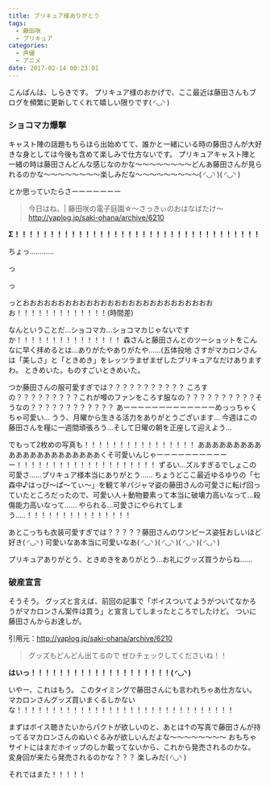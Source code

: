 ```yaml
---
title: プリキュア様ありがとう
tags:
  - 藤田咲
  - プリキュア
categories:
  - 声優
  - アニメ
date: 2017-02-14 00:23:01
---
```


こんばんは、しらきです。
プリキュア様のおかげで、ここ最近は藤田さんもブログを頻繁に更新してくれて嬉しい限りです( ◜◡◝ )
<!-- more -->

### ショコマカ爆撃

キャスト陣の話題もちらほら出始めてて、誰かと一緒にいる時の藤田さんが大好きな身としては今後も含めて楽しみで仕方ないです。
プリキュアキャスト陣と一緒の時は藤田さんどんな感じなのかな～～～～～～～～どんあ藤田さんが見られるのかな～～～～～～～～楽しみだな～～～～～～～～～( ◜◡◝ )( ◜◡◝ )

とか思っていたらさーーーーーーー

> 今日はね。| 藤田咲の電子庭園☆～さっきぃのおはなばたけ～
> http://yaplog.jp/saki-ohana/archive/6210

**Σ！！！！！！！！！！！！！！！！！！！！！！！！！！！！！！！！！！！**

ちょっ…………

っ

っ

っとおおおおおおおおおおおおおおおおおおおおおおおおおおおお！！！！！！！！！！！！！(時間差)

なんということだ…ショコマカ…ショコマカじゃないですか！！！！！！！！！！！！！！！
森さんと藤田さんとのツーショットをこんなに早く拝めるとは…ありがたやありがたや……(五体投地
さすがマカロンさんは「美しさ」と「ときめき」をレッツラまぜまぜしたプリキュアなだけありますわ。
ときめいた。ものすごいときめいた。

つか藤田さんの服可愛すぎでは？？？？？？？？？？？
ころすの？？？？？？？？？これが噂のファンをころす服なの？？？？？？？？？？そうなの？？？？？？？？？？？？
あーーーーーーーーーーーーーめっっちゃくちゃ可愛い…
うう、月曜から生きる活力をありがとうございます…
今週はこの藤田さんを糧に一週間頑張ろう…そして日曜の朝を正座して迎えよう…

でもって2枚めの写真も！！！！！！！！！！！！！！！！
ああああああああああああああああああああああくそ可愛いんじゃーーーーーーーーーーー！！！！！！！！！！！！！！！！！！！！
ずるい…ズルすぎるでしょこの可愛さ……プリキュア様本当にありがとう……
ちょうどここ最近ゆるゆりの「七森中♪はっぴ～ぱ～てぃ～」を観て羊パジャマ姿の藤田さんの可愛さに転げ回っていたところだったので、可愛い人＋動物要素って本当に破壊力高いなって…殺傷能力高いなって……
やられる…可愛さにやられてしまう…‥！！！！！！！！！！！！！！！

あとこっちも衣装可愛すぎでは？？？？？藤田さんのワンピース姿狂おしいほど好き( ◜◡◝ )
可愛いなあ本当に可愛いなあ( ◜◡◝ )( ◜◡◝ )( ◜◡◝ )( ◜◡◝ )

プリキュアありがとう、ときめきをありがとう…お礼にグッズ買うからね……

### 破産宣言

そうそう。
グッズと言えば、前回の記事で「ボイスついてようがついてなかろうがマカロンさん案件は買う」と宣言してしまったところでしたけど。
ついに藤田さんからお達しが。

引用元：http://yaplog.jp/saki-ohana/archive/6210

> グッズもどんどん出てるので
> ぜひチェックしてくださいね！！

**はいっ！！！！！！！！！！！！！！！！！！！！( ◜◡◝ )**

いやー、これはもう。
このタイミングで藤田さんにも言われちゃあ仕方ない。
マカロンさんグッズ買いまくるしかないな！！！！！！！！！！！！！！！！！！！！！！！！！！！！！！！

まずはボイス聴きたいからパクトが欲しいのと、あとは↑の写真で藤田さんが持ってるマカロンさんのぬいぐるみが欲しいんだよな～～～～～～～～
おもちゃサイトにはまだホイップのしか載ってないから、これから発売されるのかな。
変身回が来たら発売されるのかな？？？
楽しみだ( ◜◡◝ )

それではまた！！！！！
